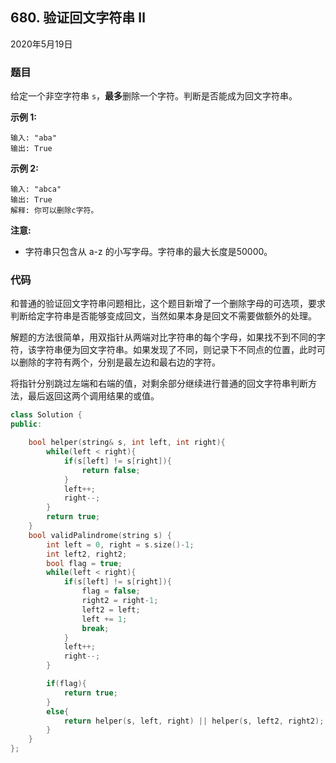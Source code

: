 ## 680. 验证回文字符串 Ⅱ

2020年5月19日

### 题目

给定一个非空字符串 ``s``，**最多**删除一个字符。判断是否能成为回文字符串。

**示例 1:**

```
输入: "aba"
输出: True
```

**示例 2:**

```
输入: "abca"
输出: True
解释: 你可以删除c字符。
```

**注意:**

- 字符串只包含从 a-z 的小写字母。字符串的最大长度是50000。

### 代码

和普通的验证回文字符串问题相比，这个题目新增了一个删除字母的可选项，要求判断给定字符串是否能够变成回文，当然如果本身是回文不需要做额外的处理。

解题的方法很简单，用双指针从两端对比字符串的每个字母，如果找不到不同的字符，该字符串便为回文字符串。如果发现了不同，则记录下不同点的位置，此时可以删除的字符有两个，分别是最左边和最右边的字符。

将指针分别跳过左端和右端的值，对剩余部分继续进行普通的回文字符串判断方法，最后返回这两个调用结果的或值。

```cpp
class Solution {
public:

    bool helper(string& s, int left, int right){
        while(left < right){
            if(s[left] != s[right]){
                return false;
            }
            left++;
            right--;
        }
        return true;
    }
    bool validPalindrome(string s) {
        int left = 0, right = s.size()-1;
        int left2, right2;
        bool flag = true;
        while(left < right){
            if(s[left] != s[right]){
                flag = false;
                right2 = right-1;
                left2 = left;
                left += 1;
                break;
            }
            left++;
            right--;
        }

        if(flag){
            return true;
        }
        else{
            return helper(s, left, right) || helper(s, left2, right2);
        }
    }
};
```
